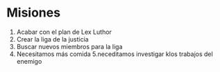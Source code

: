 # Misiones

1. Acabar con el plan de Lex Luthor
2. Crear la liga de la justicia
3. Buscar nuevos miembros para la liga
4. Necesitamos más comida
5.neceditamos investigar klos trabajos del enemigo
